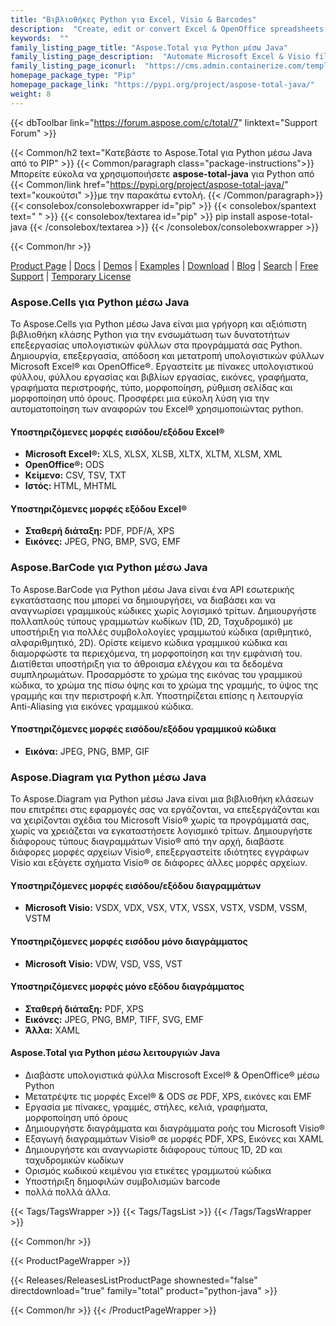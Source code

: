 ```yaml
---
title: "Βιβλιοθήκες Python για Excel, Visio & Barcodes"
description:  "Create, edit or convert Excel & OpenOffice spreadsheets and Visio diagram. Add barcode generation & scanning capabilities to Python apps"
keywords:  ""
family_listing_page_title: "Aspose.Total για Python μέσω Java"
family_listing_page_description:  "Automate Microsoft Excel & Visio file generation, editing & conversion processes with Python libraries"
family_listing_page_iconurl:  "https://cms.admin.containerize.com/templates/aspose/img/products/total/aspose_total-for-python-via-java.svg"
homepage_package_type: "Pip"
homepage_package_link: "https://pypi.org/project/aspose-total-java/"
weight: 8
---
```


{{< dbToolbar link="https://forum.aspose.com/c/total/7" linktext="Support Forum" >}}

{{< Common/h2 text="Κατεβάστε το Aspose.Total για Python μέσω Java από το PIP"  >}}
{{< Common/paragraph class="package-instructions">}}
Μπορείτε εύκολα να χρησιμοποιήσετε <b>aspose-total-java</b> για Python από
{{< Common/link href="https://pypi.org/project/aspose-total-java/" text="κουκούτσι"  >}}με την παρακάτω εντολή.
{{< /Common/paragraph>}}
{{< consolebox/consoleboxwrapper id="pip" >}}
       {{< consolebox/spantext text=" " >}}
       {{< consolebox/textarea id="pip" >}} pip install aspose-total-java {{< /consolebox/textarea >}}
{{< /consolebox/consoleboxwrapper >}}

{{< Common/hr >}}

[Product Page](https://products.aspose.com/total/python-java) | [Docs](https://docs.aspose.com/total/pythonjava/) | [Demos](https://products.aspose.app/total/family) | [Examples](https://aspose.github.io/) | [Download](https://downloads.aspose.com/total/pythonjava) | [Blog](https://blog.aspose.com/category/total/) | [Search](https://search.aspose.com/) | [Free Support](https://forum.aspose.com/c/total/7) | [Temporary License](https://purchase.aspose.com/temporary-license)

### Aspose.Cells για Python μέσω Java

Το Aspose.Cells για Python μέσω Java είναι μια γρήγορη και αξιόπιστη βιβλιοθήκη κλάσης Python για την ενσωμάτωση των δυνατοτήτων επεξεργασίας υπολογιστικών φύλλων στα προγράμματά σας Python. Δημιουργία, επεξεργασία, απόδοση και μετατροπή υπολογιστικών φύλλων Microsoft Excel® και OpenOffice®. Εργαστείτε με πίνακες υπολογιστικού φύλλου, φύλλου εργασίας και βιβλίων εργασίας, εικόνες, γραφήματα, γραφήματα περιστροφής, τύπο, μορφοποίηση, ρύθμιση σελίδας και μορφοποίηση υπό όρους. Προσφέρει μια εύκολη λύση για την αυτοματοποίηση των αναφορών του Excel® χρησιμοποιώντας python.

#### Υποστηριζόμενες μορφές εισόδου/εξόδου Excel®

- **Microsoft Excel®:** XLS, XLSX, XLSB, XLTX, XLTM, XLSM, XML
- **OpenOffice®:** ODS
- **Κείμενο:** CSV, TSV, TXT
- **Ιστός:** HTML, MHTML

#### Υποστηριζόμενες μορφές εξόδου Excel®

- **Σταθερή διάταξη:** PDF, PDF/A, XPS
- **Εικόνες:** JPEG, PNG, BMP, SVG, EMF

### Aspose.BarCode για Python μέσω Java

Το Aspose.BarCode για Python μέσω Java είναι ένα API εσωτερικής εγκατάστασης που μπορεί να δημιουργήσει, να διαβάσει και να αναγνωρίσει γραμμικούς κώδικες χωρίς λογισμικό τρίτων. Δημιουργήστε πολλαπλούς τύπους γραμμωτών κωδίκων (1D, 2D, Ταχυδρομικό) με υποστήριξη για πολλές συμβολολογίες γραμμωτού κώδικα (αριθμητικό, αλφαριθμητικό, 2D). Ορίστε κείμενο κώδικα γραμμικού κώδικα και διαμορφώστε τα περιεχόμενα, τη μορφοποίηση και την εμφάνισή του. Διατίθεται υποστήριξη για το άθροισμα ελέγχου και τα δεδομένα συμπληρωμάτων. Προσαρμόστε το χρώμα της εικόνας του γραμμικού κώδικα, το χρώμα της πίσω όψης και το χρώμα της γραμμής, το ύψος της γραμμής και την περιστροφή κ.λπ. Υποστηρίζεται επίσης η λειτουργία Anti-Aliasing για εικόνες γραμμικού κώδικα.

#### Υποστηριζόμενες μορφές εισόδου/εξόδου γραμμικού κώδικα

- **Εικόνα:** JPEG, PNG, BMP, GIF

### Aspose.Diagram για Python μέσω Java

Το Aspose.Diagram για Python μέσω Java είναι μια βιβλιοθήκη κλάσεων που επιτρέπει στις εφαρμογές σας να εργάζονται, να επεξεργάζονται και να χειρίζονται σχέδια του Microsoft Visio® χωρίς τα προγράμματά σας, χωρίς να χρειάζεται να εγκαταστήσετε λογισμικό τρίτων. Δημιουργήστε διάφορους τύπους διαγραμμάτων Visio® από την αρχή, διαβάστε διάφορες μορφές αρχείων Visio®, επεξεργαστείτε ιδιότητες εγγράφων Visio και εξάγετε σχήματα Visio® σε διάφορες άλλες μορφές αρχείων.

#### Υποστηριζόμενες μορφές εισόδου/εξόδου διαγραμμάτων

- **Microsoft Visio:** VSDX, VDX, VSX, VTX, VSSX, VSTX, VSDM, VSSM, VSTM

#### Υποστηριζόμενες μορφές εισόδου μόνο διαγράμματος

- **Microsoft Visio:** VDW, VSD, VSS, VST

#### Υποστηριζόμενες μορφές μόνο εξόδου διαγράμματος

- **Σταθερή διάταξη:** PDF, XPS
- **Εικόνες:** JPEG, PNG, BMP, TIFF, SVG, EMF
- **Άλλα:** XAML

#### Aspose.Total για Python μέσω λειτουργιών Java

- Διαβάστε υπολογιστικά φύλλα Miscrosoft Excel® & OpenOffice® μέσω Python
- Μετατρέψτε τις μορφές Excel® & ODS σε PDF, XPS, εικόνες και EMF
- Εργασία με πίνακες, γραμμές, στήλες, κελιά, γραφήματα, μορφοποίηση υπό όρους
- Δημιουργήστε διαγράμματα και διαγράμματα ροής του Microsoft Visio®
- Εξαγωγή διαγραμμάτων Visio® σε μορφές PDF, XPS, Εικόνες και XAML
- Δημιουργήστε και αναγνωρίστε διάφορους τύπους 1D, 2D και ταχυδρομικών κωδίκων
- Ορισμός κωδικού κειμένου για ετικέτες γραμμωτού κώδικα
- Υποστήριξη δημοφιλών συμβολισμών barcode
- πολλά πολλά άλλα.

{{< Tags/TagsWrapper >}}
 {{< Tags/TagsList >}}
{{< /Tags/TagsWrapper >}}

{{< Common/hr >}}

{{< ProductPageWrapper >}}
<!-- ReleasesListProductPage-->
   {{< Releases/ReleasesListProductPage shownested="false"  directdownload="true" family="total" product="python-java" >}}
<!-- /ReleasesListProductPage-->
{{< Common/hr >}}
{{< /ProductPageWrapper >}}

